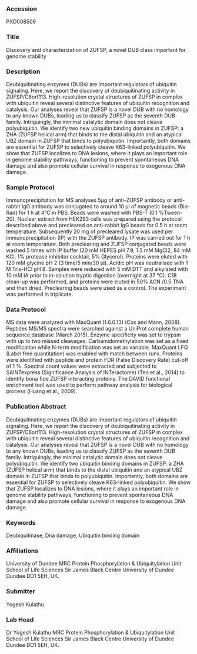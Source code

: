 ### Accession
PXD008509

### Title
Discovery and characterization of ZUFSP, a novel DUB class important for genome stability

### Description
Deubiquitinating enzymes (DUBs) are important regulators of ubiquitin signaling. Here, we report the discovery of deubiquitinating activity in ZUFSP/C6orf113. High-resolution crystal structures of ZUFSP in complex with ubiquitin reveal several distinctive features of ubiquitin recognition and catalysis. Our analyses reveal that ZUFSP is a novel DUB with no homology to any known DUBs, leading us to classify ZUFSP as the seventh DUB family. Intriguingly, the minimal catalytic domain does not cleave polyubiquitin. We identify two new ubiquitin binding domains in ZUFSP: a ZHA (ZUFSP helical arm) that binds to the distal ubiquitin and an atypical UBZ domain in ZUFSP that binds to polyubiquitin. Importantly, both domains are essential for ZUFSP to selectively cleave K63-linked polyubiquitin. We show that ZUFSP localizes to DNA lesions, where it plays an important role in genome stability pathways, functioning to prevent spontaneous DNA damage and also promote cellular survival in response to exogenous DNA damage.

### Sample Protocol
Immunoprecipitation for MS analyses 5μg of anti-ZUFSP antibody or anti-rabbit IgG antibody was conjugated to around 10 μl of magnetic beads (Bio-Rad) for 1 h at 4°C in PBS. Beads were washed with PBS-T (0.1 %Tween-20). Nuclear extract from HEK293 cells was prepared using the protocol described above and precleared on anti-rabbit IgG beads for 0.5 h at room temperature. Subsequently 20 mg of precleared lysate was used per immunoprecipitation (IP) with the ZUFSP antibody. IP was carried out for 1 h at room temperature. Both preclearing and ZUFSP conjugated beads were washed 5 times with IP buffer (20 mM HEPES pH 7.9, 1.5 mM MgCl2, 84 mM KCl, 1% protease inhibitor cocktail, 5% Glycerol). Proteins were eluted with 120 mM glycine pH 2 (3 time/5 min/30 μl). Acidic pH was neutralised with 1 M Tris-HCl pH 8. Samples were reduced with 5 mM DTT and alkylated with 10 mM IA prior to in-solution tryptic digestion (overnight at 37 °C). C18 clean-up was performed, and proteins were eluted in 50% ACN /0.5 TNA and then dried. Preclearing beads were used as a control. The experiment was performed in triplicate.

### Data Protocol
MS data were analyzed with MaxQuant (1.6.0.13) (Cox and Mann, 2008). Peptides MS/MS spectra were searched against a UniProt complete human sequence database (March 2015). Enzyme specificity was set to trypsin with up to two missed cleavages. Carbamidomethylation was set as a fixed modification while N-term modification was set as variable. MaxQuant LFQ (Label free quantitation) was enabled with match between runs. Proteins were identified with peptide and protein FDR (False Discovery Rate) cut-off of 1 %. Spectral count values were extracted and subjected to SAINTexpress (Significance Analysis of INTeractome) (Teo et al., 2014) to identify bona fide ZUFSP interacting proteins. The DAVID functional enrichment tool was used to perform pathway analysis for biological process (Huang et al., 2009).

### Publication Abstract
Deubiquitinating enzymes (DUBs) are important regulators of ubiquitin signaling. Here, we report the discovery of deubiquitinating activity in ZUFSP/C6orf113. High-resolution crystal structures of ZUFSP in complex with ubiquitin reveal several distinctive features of ubiquitin recognition and catalysis. Our analyses reveal that ZUFSP is a novel DUB with no homology to any known DUBs, leading us to classify ZUFSP as the seventh DUB family. Intriguingly, the minimal catalytic domain does not cleave polyubiquitin. We identify two ubiquitin binding domains in ZUFSP: a ZHA (ZUFSP helical arm) that binds to the distal ubiquitin and an atypical UBZ domain in ZUFSP that binds to polyubiquitin. Importantly, both domains are essential for ZUFSP to selectively cleave K63-linked polyubiquitin. We show that ZUFSP localizes to DNA lesions, where it plays an important role in genome stability pathways, functioning to prevent spontaneous DNA damage and also promote cellular survival in response to exogenous DNA damage.

### Keywords
Deubiquitinase, Dna damage, Ubiquitin binding domain

### Affiliations
University of Dundee
MRC Protein Phosphorylation & Ubiquitylation Unit School of Life Sciences Sir James Black Centre University of Dundee Dundee DD1 5EH, UK.

### Submitter
Yogesh Kulathu

### Lab Head
Dr Yogesh Kulathu
MRC Protein Phosphorylation & Ubiquitylation Unit School of Life Sciences Sir James Black Centre University of Dundee Dundee DD1 5EH, UK.


